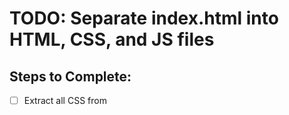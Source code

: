 # TODO: Separate index.html into HTML, CSS, and JS files

## Steps to Complete:
- [ ] Extract all CSS from <style> tag in html/index.html into css/styles.css
- [ ] Create js/script.js with implementations for showPage(), toggleMobileMenu(), and quiz functionality
- [ ] Update html/index.html: remove embedded <style>, add links to CSS and JS files, complete the footer
- [ ] Implement 5-6 quiz questions about telemedicine in the Philippines in js/script.js
- [ ] Test the separated files to ensure functionality works
